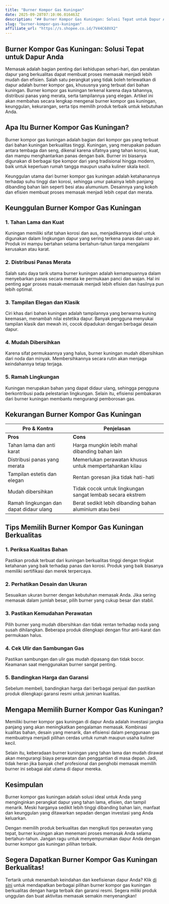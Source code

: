 ```yaml
---
title: "Burner Kompor Gas Kuningan"
date: 2025-09-28T07:10:06.016463Z
description: "## Burner Kompor Gas Kuningan: Solusi Tepat untuk Dapur Anda..."
slug: "burner-kompor-gas-kuningan"
affiliate_url: "https://s.shopee.co.id/7V44C68VX2"
---
```

## Burner Kompor Gas Kuningan: Solusi Tepat untuk Dapur Anda

Memasak adalah bagian penting dari kehidupan sehari-hari, dan peralatan dapur yang berkualitas dapat membuat proses memasak menjadi lebih mudah dan efisien. Salah satu perangkat yang tidak boleh terlewatkan di dapur adalah burner kompor gas, khususnya yang terbuat dari bahan kuningan. Burner kompor gas kuningan terkenal karena daya tahannya, distribusi panas yang merata, serta tampilannya yang elegan. Artikel ini akan membahas secara lengkap mengenai burner kompor gas kuningan, keunggulan, kekurangan, serta tips memilih produk terbaik untuk kebutuhan Anda.

## Apa Itu Burner Kompor Gas Kuningan?

Burner kompor gas kuningan adalah bagian dari kompor gas yang terbuat dari bahan kuningan berkualitas tinggi. Kuningan, yang merupakan paduan antara tembaga dan seng, dikenal karena sifatnya yang tahan korosi, kuat, dan mampu menghantarkan panas dengan baik. Burner ini biasanya digunakan di berbagai tipe kompor dari yang tradisional hingga modern, baik untuk keperluan rumah tangga maupun usaha kuliner skala kecil.

Keunggulan utama dari burner kompor gas kuningan adalah ketahanannya terhadap suhu tinggi dan korosi, sehingga umur pakainya lebih panjang dibanding bahan lain seperti besi atau alumunium. Desainnya yang kokoh dan efisien membuat proses memasak menjadi lebih cepat dan merata.

## Keunggulan Burner Kompor Gas Kuningan

### 1. Tahan Lama dan Kuat

Kuningan memiliki sifat tahan korosi dan aus, menjadikannya ideal untuk digunakan dalam lingkungan dapur yang sering terkena panas dan uap air. Produk ini mampu bertahan selama bertahun-tahun tanpa mengalami kerusakan atau karat.

### 2. Distribusi Panas Merata

Salah satu daya tarik utama burner kuningan adalah kemampuannya dalam menyebarkan panas secara merata ke permukaan panci dan wajan. Hal ini penting agar proses masak-memasak menjadi lebih efisien dan hasilnya pun lebih optimal.

### 3. Tampilan Elegan dan Klasik

Ciri khas dari bahan kuningan adalah tampilannya yang berwarna kuning keemasan, menambah nilai estetika dapur. Banyak pengguna menyukai tampilan klasik dan mewah ini, cocok dipadukan dengan berbagai desain dapur.

### 4. Mudah Dibersihkan

Karena sifat permukaannya yang halus, burner kuningan mudah dibersihkan dari noda dan minyak. Membersihkannya secara rutin akan menjaga keindahannya tetap terjaga.

### 5. Ramah Lingkungan

Kuningan merupakan bahan yang dapat didaur ulang, sehingga pengguna berkontribusi pada pelestarian lingkungan. Selain itu, efisiensi pembakaran dari burner kuningan membantu mengurangi pemborosan gas.

## Kekurangan Burner Kompor Gas Kuningan

| Pro & Kontra                                        | Penjelasan                                                |
|------------------------------------------------------|------------------------------------------------------------|
| **Pros**                                             | **Cons**                                                  |
| Tahan lama dan anti karat                            | Harga mungkin lebih mahal dibanding bahan lain            |
| Distribusi panas yang merata                         | Memerlukan perawatan khusus untuk mempertahankan kilau  |
| Tampilan estetis dan elegan                          | Rentan goresan jika tidak hati-hati                      |
| Mudah dibersihkan                                    | Tidak cocok untuk lingkungan sangat lembab secara ekstrem |
| Ramah lingkungan dan dapat didaur ulang              | Berat sedikit lebih dibanding bahan aluminium atau besi  |

## Tips Memilih Burner Kompor Gas Kuningan Berkualitas

### 1. Periksa Kualitas Bahan

Pastikan produk terbuat dari kuningan berkualitas tinggi dengan tingkat ketahanan yang baik terhadap panas dan korosi. Produk yang baik biasanya memiliki sertifikasi dan merek terpercaya.

### 2. Perhatikan Desain dan Ukuran

Sesuaikan ukuran burner dengan kebutuhan memasak Anda. Jika sering memasak dalam jumlah besar, pilih burner yang cukup besar dan stabil.

### 3. Pastikan Kemudahan Perawatan

Pilih burner yang mudah dibersihkan dan tidak rentan terhadap noda yang susah dihilangkan. Beberapa produk dilengkapi dengan fitur anti-karat dan permukaan halus.

### 4. Cek Ulir dan Sambungan Gas

Pastikan sambungan dan ulir gas mudah dipasang dan tidak bocor. Keamanan saat menggunakan burner sangat penting.

### 5. Bandingkan Harga dan Garansi

Sebelum membeli, bandingkan harga dari berbagai penjual dan pastikan produk dilengkapi garansi resmi untuk jaminan kualitas.

## Mengapa Memilih Burner Kompor Gas Kuningan?

Memiliki burner kompor gas kuningan di dapur Anda adalah investasi jangka panjang yang akan meningkatkan pengalaman memasak. Kombinasi kualitas bahan, desain yang menarik, dan efisiensi dalam penggunaan gas membuatnya menjadi pilihan cerdas untuk rumah maupun usaha kuliner kecil.

Selain itu, keberadaan burner kuningan yang tahan lama dan mudah dirawat akan mengurangi biaya perawatan dan penggantian di masa depan. Jadi, tidak heran jika banyak chef profesional dan penghobi memasak memilih burner ini sebagai alat utama di dapur mereka.

## Kesimpulan

Burner kompor gas kuningan adalah solusi ideal untuk Anda yang menginginkan perangkat dapur yang tahan lama, efisien, dan tampil menarik. Meski harganya sedikit lebih tinggi dibanding bahan lain, manfaat dan keunggulan yang ditawarkan sepadan dengan investasi yang Anda keluarkan.

Dengan memilih produk berkualitas dan mengikuti tips perawatan yang tepat, burner kuningan akan menemani proses memasak Anda selama bertahun-tahun. Jangan ragu untuk menyempurnakan dapur Anda dengan burner kompor gas kuningan pilihan terbaik.

## Segera Dapatkan Burner Kompor Gas Kuningan Berkualitas!

Tertarik untuk menambah keindahan dan keefisienan dapur Anda? Klik [di sini](https://s.shopee.co.id/7V44C68VX2) untuk mendapatkan berbagai pilihan burner kompor gas kuningan berkualitas dengan harga terbaik dan garansi resmi. Segera miliki produk unggulan dan buat aktivitas memasak semakin menyenangkan!